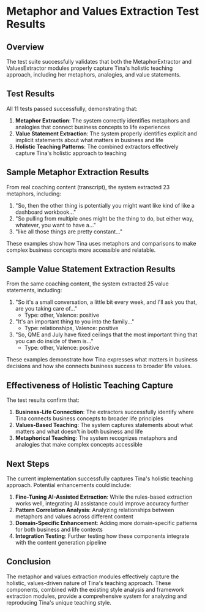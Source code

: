 # Metaphor and Values Extraction Test Results

## Overview

The test suite successfully validates that both the MetaphorExtractor and ValuesExtractor modules properly capture Tina's holistic teaching approach, including her metaphors, analogies, and value statements.

## Test Results

All 11 tests passed successfully, demonstrating that:

1. **Metaphor Extraction**: The system correctly identifies metaphors and analogies that connect business concepts to life experiences
2. **Value Statement Extraction**: The system properly identifies explicit and implicit statements about what matters in business and life
3. **Holistic Teaching Patterns**: The combined extractors effectively capture Tina's holistic approach to teaching

## Sample Metaphor Extraction Results

From real coaching content (transcript), the system extracted 23 metaphors, including:

1. "So, then the other thing is potentially you might want like kind of like a dashboard workbook..."
2. "So pulling from multiple ones might be the thing to do, but either way, whatever, you want to have a..."
3. "like all those things are pretty constant..."

These examples show how Tina uses metaphors and comparisons to make complex business concepts more accessible and relatable.

## Sample Value Statement Extraction Results

From the same coaching content, the system extracted 25 value statements, including:

1. "So it's a small conversation, a little bit every week, and I'll ask you that, are you taking care of..."
   - Type: other, Valence: positive
2. "It's an important thing to you into the family..."
   - Type: relationships, Valence: positive
3. "So, QME and July have fixed ceilings that the most important thing that you can do inside of them is..."
   - Type: other, Valence: positive

These examples demonstrate how Tina expresses what matters in business decisions and how she connects business success to broader life values.

## Effectiveness of Holistic Teaching Capture

The test results confirm that:

1. **Business-Life Connection**: The extractors successfully identify where Tina connects business concepts to broader life principles
2. **Values-Based Teaching**: The system captures statements about what matters and what doesn't in both business and life
3. **Metaphorical Teaching**: The system recognizes metaphors and analogies that make complex concepts accessible

## Next Steps

The current implementation successfully captures Tina's holistic teaching approach. Potential enhancements could include:

1. **Fine-Tuning AI-Assisted Extraction**: While the rules-based extraction works well, integrating AI assistance could improve accuracy further
2. **Pattern Correlation Analysis**: Analyzing relationships between metaphors and values across different content
3. **Domain-Specific Enhancement**: Adding more domain-specific patterns for both business and life contexts
4. **Integration Testing**: Further testing how these components integrate with the content generation pipeline

## Conclusion

The metaphor and values extraction modules effectively capture the holistic, values-driven nature of Tina's teaching approach. These components, combined with the existing style analysis and framework extraction modules, provide a comprehensive system for analyzing and reproducing Tina's unique teaching style.